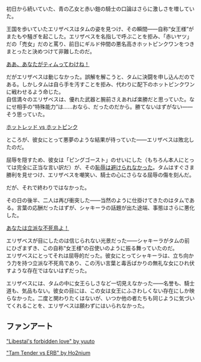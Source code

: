 <!-- title: 女王様だって？ -->
<!-- relationship: Enemy -->

初日から続いていた、青の乙女と赤い鎧の騎士の口論はさらに激しさを増していた。

王国を歩いていたエリザベスはタムの姿を見つけ、その瞬間――自称“女王様”がまたもや騒ぎを起こした。エリザベスを名指しで呼ぶことを拒み、「赤いヤツ」だの「売女」だのと罵り、前日にギルド仲間の悪名高きホットピンクワンをつきまとったと決めつけて非難したのだ。

[ああ、あなたがティムってわけね！](#embed:https://www.youtube.com/live/M3cuDNZrIKM?feature=shared&t=7039)

だがエリザベスは動じなかった。誤解を解こうと、タムに決闘を申し込んだのである。しかしタムは自ら手を汚すことを拒み、代わりに配下のホットピンクワンに戦わせるよう命じた。  
自信満々のエリザベスは、優れた武器と腕前さえあれば楽勝だと思っていた。なにせ相手の“特殊能力”は……おなら、だったのだから。勝てないはずがない――そう思っていた。

[ホットレッド vs ホットピンク](#embed:https://www.youtube.com/live/M3cuDNZrIKM?t=7494)

ところが、彼女にとって悪夢のような結果が待っていた――エリザベスは敗北したのだ。

屈辱を隠すため、彼女は「ピングゴースト」のせいにした（もちろん本人にとっては完全に正当な言い訳だ）が、その[恥辱は避けられなかった](https://www.youtube.com/live/M3cuDNZrIKM?feature=shared&t=7553)。タムはすぐさま勝利を見せつけ、エリザベスを嘲笑い、騎士の心にさらなる屈辱の傷を刻んだ。

だが、それで終わりではなかった。

その日の後半、二人は再び衝突した――当然のように仕掛けてきたのはタムである。言葉の応酬だったはずが、シャキーラの話題が出た途端、事態はさらに悪化した。

[あなたは立派な不死鳥よ！](#embed:https://www.youtube.com/live/M3cuDNZrIKM?feature=shared&t=7788)

エリザベスが目にしたのは信じられない光景だった――シャキーラがタムの前にひざまずき、この自称“女王様”の召使いのように振る舞っていたのだ。  
エリザベスにとってそれは屈辱的だった。彼女にとってシャキーラは、立ち向かう力を持つ立派な不死鳥であり、この汚い言葉と毒舌ばかりの無礼な女にひれ伏すような存在ではないはずだった。

エリザベスには、タムの中に女王らしさなど一切見えなかった――名誉も、騎士道も、気品もない。彼女の目には、この女は女王にふさわしくない存在にしか映らなかった。二度と関わりたくはないが、いつか他の者たちも同じように気づいてくれることを、エリザベスは願わずにはいられなかった。

## ファンアート

["Libestal's forbidden love" by yuuto](https://x.com/yuutomeh97/status/1830490741384356254)

["Tam Tender vs ERB" by Ho2nium](https://x.com/H_Hornium/status/1831083165341106580/photo/1)
